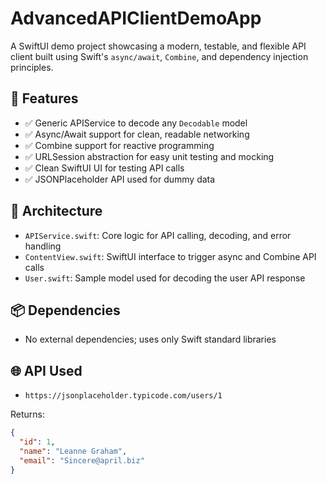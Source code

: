 # AdvancedAPIClientDemoApp

A SwiftUI demo project showcasing a modern, testable, and flexible API client built using Swift's `async/await`, `Combine`, and dependency injection principles.

## 🚀 Features

- ✅ Generic APIService to decode any `Decodable` model
- ✅ Async/Await support for clean, readable networking
- ✅ Combine support for reactive programming
- ✅ URLSession abstraction for easy unit testing and mocking
- ✅ Clean SwiftUI UI for testing API calls
- ✅ JSONPlaceholder API used for dummy data

## 🧱 Architecture

- `APIService.swift`: Core logic for API calling, decoding, and error handling
- `ContentView.swift`: SwiftUI interface to trigger async and Combine API calls
- `User.swift`: Sample model used for decoding the user API response

## 📦 Dependencies

- No external dependencies; uses only Swift standard libraries

 
## 🌐 API Used

- `https://jsonplaceholder.typicode.com/users/1`

Returns:

```json
{
  "id": 1,
  "name": "Leanne Graham",
  "email": "Sincere@april.biz"
}
```
 
